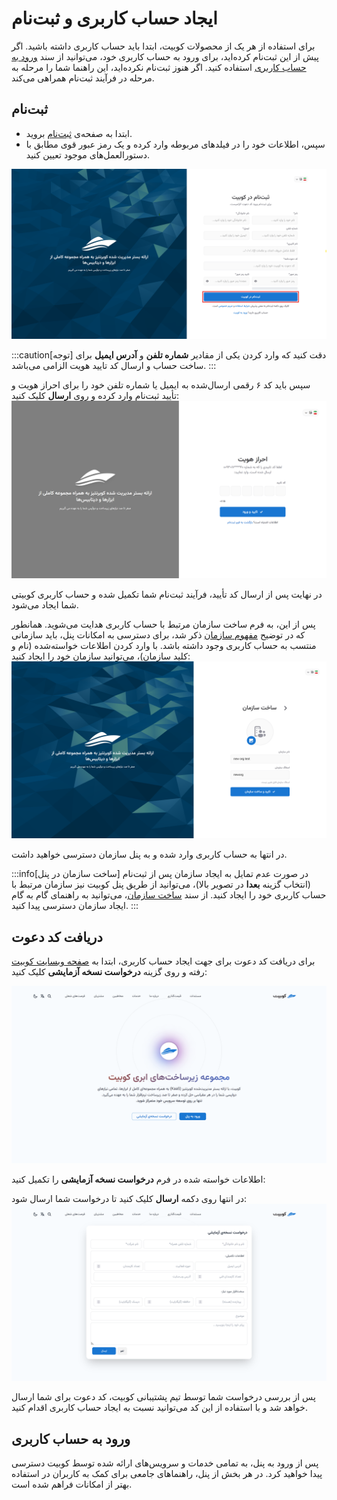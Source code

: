 # ایجاد حساب کاربری و ثبت‌نام

برای استفاده از هر یک از محصولات کوبیت، ابتدا باید حساب کاربری داشته باشید. اگر پیش از این ثبت‌نام کرده‌اید، برای ورود به حساب کاربری خود، می‌توانید از سند [ورود به حساب کاربری](../login)
استفاده کنید. اگر هنوز ثبت‌نام نکرده‌اید، این راهنما شما را مرحله به مرحله در فرآیند ثبت‌نام همراهی می‌کند.

## ثبت‌نام

- ابتدا به صفحه‌ی [ثبت‌نام](https://panel.kubit.ir/fa/register) بروید.
- سپس، اطلاعات خود را در فیلدهای مربوطه وارد کرده و یک رمز عبور قوی مطابق با دستورالعمل‌های موجود تعیین کنید.

![Register: register form](img/register-form.png)

:::caution[توجه]
دقت کنید که وارد کردن یکی از مقادیر **شماره تلفن** و **آدرس ایمیل** برای ساخت حساب و ارسال کد تایید هویت الزامی می‌باشد.
:::

سپس باید کد ۶ رقمی ارسال‌شده به ایمیل یا شماره تلفن خود را برای احراز هویت و تأیید ثبت‌نام وارد کرده و روی **ارسال** کلیک کنید:
![Register: enter confirm code](img/enter-confirm-code-register.png)

در نهایت پس از ارسال کد تأیید، فرآیند ثبت‌نام شما تکمیل شده و حساب کاربری کوبیتی شما ایجاد می‌شود.

پس از این، به فرم ساخت سازمان مرتبط با حساب کاربری هدایت می‌شوید. همانطور که در توضیح [مفهوم سازمان](../..#organization) ذکر شد، برای دسترسی به امکانات پنل، باید سازمانی منتسب به حساب کاربری وجود داشته باشد.
با وارد کردن اطلاعات خواسته‌شده (نام و کلید سازمان)، می‌توانید سازمان خود را ایجاد کنید:
![Organization: create org after register](img/create-org-after-register.png)

در انتها به حساب کاربری وارد شده و به پنل سازمان دسترسی خواهید داشت.

:::info[ساخت سازمان در پنل]
در صورت عدم تمایل به ایجاد سازمان پس از ثبت‌نام (انتخاب گزینه **بعدا** در تصویر بالا)، می‌توانید از طریق پنل کوبیت نیز سازمان مرتبط با حساب کاربری خود را ایجاد کنید. از سند [ساخت سازمان](../panel#create-organization)، می‌توانید به راهنمای گام به گام ایجاد سازمان دسترسی پیدا کنید.
:::

## دریافت کد دعوت

برای دریافت کد دعوت برای جهت ایجاد حساب کاربری، ابتدا به [صفحه وبسایت کوبیت](https://kubit.ir/fa/) رفته و روی گزینه **درخواست نسخه آزمایشی** کلیک کنید:

![Register: demo btn](img/demo-btn.png)

اطلاعات خواسته شده در فرم **درخواست نسخه آزمایشی** را تکمیل کنید:

در انتها روی دکمه **ارسال** کلیک کنید تا درخواست شما ارسال شود:
![Register: submit demo form](img/demo-form-submit.png)

پس از بررسی درخواست شما توسط تیم پشتیبانی کوبیت، کد دعوت برای شما ارسال خواهد شد و با استفاده از این کد می‌توانید نسبت به ایجاد حساب کاربری اقدام کنید.

## ورود به حساب کاربری

پس از ورود به پنل، به تمامی خدمات و سرویس‌های ارائه شده توسط کوبیت دسترسی پیدا خواهید کرد. در هر بخش از پنل، راهنماهای جامعی برای کمک به کاربران در استفاده بهتر از امکانات فراهم شده است.
